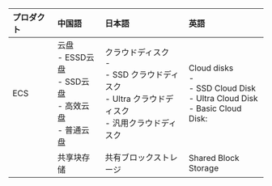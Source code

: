 

|プロダクト| 中国語 | 日本語| 英語 |
|:---| :--- | :--- | :--- |
|ECS| 云盘<br>- ESSD云盘<br>- SSD云盘<br>- 高效云盘 <br>- 普通云盘  | クラウドディスク<br>- <br>- SSD クラウドディスク<br>- Ultra クラウドディスク<br>- 汎用クラウドディスク | Cloud disks<br>- <br>- SSD Cloud Disk<br>- Ultra Cloud Disk <br>- Basic Cloud Disk: |
|　　　| 共享块存储 | 共有ブロックストレージ | Shared Block Storage |
